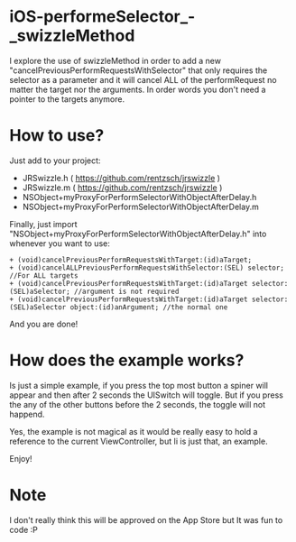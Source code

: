 iOS-performeSelector_-_swizzleMethod
====================================

I explore the use of swizzleMethod in order to add a new "cancelPreviousPerformRequestsWithSelector" that only requires the selector as a parameter and it will cancel ALL of the performRequest no matter the target nor the arguments. In order words you don't need a pointer to the targets anymore.



How to use?
===========

Just add to your project:
* JRSwizzle.h ( https://github.com/rentzsch/jrswizzle )
* JRSwizzle.m  ( https://github.com/rentzsch/jrswizzle )
* NSObject+myProxyForPerformSelectorWithObjectAfterDelay.h
* NSObject+myProxyForPerformSelectorWithObjectAfterDelay.m

Finally, just import "NSObject+myProxyForPerformSelectorWithObjectAfterDelay.h" into whenever you want to use:

```
+ (void)cancelPreviousPerformRequestsWithTarget:(id)aTarget;
+ (void)cancelALLPreviousPerformRequestsWithSelector:(SEL) selector; //For ALL targets
+ (void)cancelPreviousPerformRequestsWithTarget:(id)aTarget selector:(SEL)aSelector; //argument is not required
+ (void)cancelPreviousPerformRequestsWithTarget:(id)aTarget selector:(SEL)aSelector object:(id)anArgument; //the normal one

```
And you are done!


How does the example works?
===========================

Is just a simple example, if you press the top most button a spiner will appear and then after 2 seconds the UISwitch will toggle.
But if you press the any of the other buttons before the 2 seconds, the toggle will not happend.

Yes, the example is not magical as it would be really easy to hold a reference to the current ViewController, but Ii is just that, an example.

Enjoy!



Note
====

I don't really think this will be approved on the App Store but It was fun to code :P
